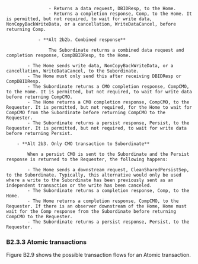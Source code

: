                     - Returns a data request, DBIDResp, to the Home.
                    - Returns a completion response, Comp, to the Home. It is permitted, but not required, to wait for write data, NonCopyBackWriteData, or a cancellation, WriteDataCancel, before returning Comp.

                - **Alt 2b2b. Combined response**

                    The Subordinate returns a combined data request and completion response, CompDBIDResp, to the Home.

            - The Home sends write data, NonCopyBackWriteData, or a cancellation, WriteDataCancel, to the Subordinate.
            - The Home must only send this after receiving DBIDResp or CompDBIDResp.
            - The Subordinate returns a CMO completion response, CompCMO, to the Home. It is permitted, but not required, to wait for write data before returning CompCMO.
            - The Home returns a CMO completion response, CompCMO, to the Requester. It is permitted, but not required, for the Home to wait for CompCMO from the Subordinate before returning CompCMO to the Requester.
            - The Subordinate returns a persist response, Persist, to the Requester. It is permitted, but not required, to wait for write data before returning Persist.

        - **Alt 2b3. Only CMO transaction to Subordinate**

            When a persist CMO is sent to the Subordinate and the Persist response is returned to the Requester, the following happens:

            - The Home sends a downstream request, CleanSharedPersistSep, to the Subordinate. Typically, this alternative would only be used where a write to the Subordinate has been previously sent as an independent transaction or the write has been canceled.
            - The Subordinate returns a completion response, Comp, to the Home.
            - The Home returns a completion response, CompCMO, to the Requester. If there is an observer downstream of the Home, Home must wait for the Comp response from the Subordinate before returning CompCMO to the Requester.
            - The Subordinate returns a persist response, Persist, to the Requester.

### B2.3.3 Atomic transactions

Figure B2.9 shows the possible transaction flows for an Atomic transaction.